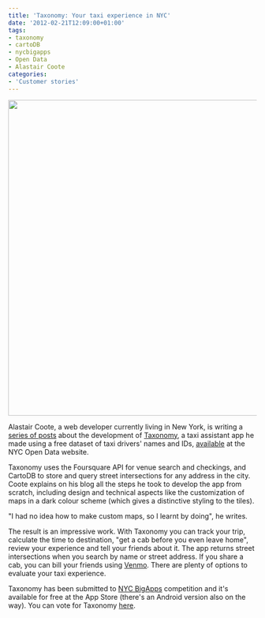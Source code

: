 ```yaml
---
title: 'Taxonomy: Your taxi experience in NYC'
date: '2012-02-21T12:09:00+01:00'
tags:
- taxonomy
- cartoDB
- nycbigapps
- Open Data
- Alastair Coote
categories:
- 'Customer stories'
---
```


<img src="http://cartodb.s3.amazonaws.com/tumblr/posts/taxonomy.jpg" width="640"/>

<p class="p1">Alastair Coote, a web developer currently living in New York, is writing a <a href="http://blog.untogether.co.uk/">series of posts</a> about the development of <a href="http://www.taxono.my/">Taxonomy</a>, a taxi assistant app he made using a free dataset of taxi drivers' names and IDs, <a href="http://nycopendata.socrata.com/Transportation/Yellow-Medallion-Taxicabs-Drivers/brrx-dg4s">available</a> at the NYC Open Data website.

Taxonomy uses the Foursquare API for venue search and checkings, and CartoDB to store and query street intersections for any address in the city. Coote explains on his blog all the steps he took to develop the app from scratch, including design and technical aspects like the customization of maps in a dark colour scheme (which gives a distinctive styling to the tiles). 

"I had no idea how to make custom maps, so I learnt by doing", he writes. 

The result is an impressive work. With Taxonomy you can track your trip, calculate the time to destination, "get a cab before you even leave home", review your experience and tell your friends about it. The app returns street intersections when you search by name or street address. If you share a cab, you can bill your friends using <a href="https://venmo.com/"><span class="s3">Venmo</a>. There are plenty of options to evaluate your taxi experience. 

Taxonomy has been submitted to <a href="http://2011.nycbigapps.com/">NYC BigApps</a> competition and it's available for free at the App Store (there's an Android version also on the way). You can vote for Taxonomy <a href="http://2011.nycbigapps.com/submissions/5832-taxonomy">here</a>. 
